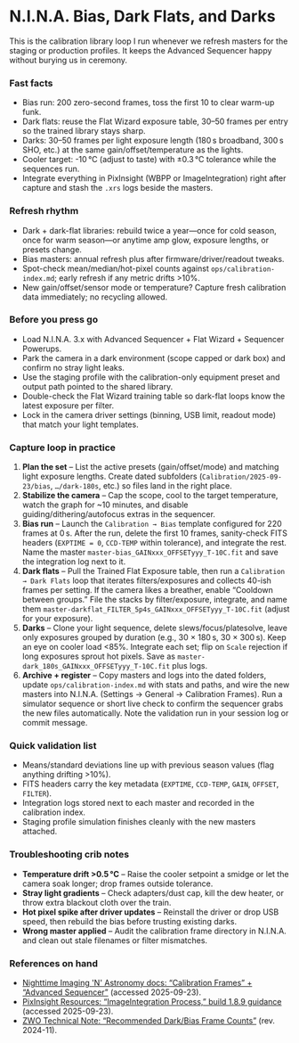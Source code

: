 # N.I.N.A. Bias, Dark Flats, and Darks

This is the calibration library loop I run whenever we refresh masters for the staging or production profiles. It keeps the Advanced Sequencer happy without burying us in ceremony.

### Fast facts
- Bias run: 200 zero-second frames, toss the first 10 to clear warm-up funk.
- Dark flats: reuse the Flat Wizard exposure table, 30–50 frames per entry so the trained library stays sharp.
- Darks: 30–50 frames per light exposure length (180 s broadband, 300 s SHO, etc.) at the same gain/offset/temperature as the lights.
- Cooler target: -10 °C (adjust to taste) with ±0.3 °C tolerance while the sequences run.
- Integrate everything in PixInsight (WBPP or ImageIntegration) right after capture and stash the `.xrs` logs beside the masters.

### Refresh rhythm
- Dark + dark-flat libraries: rebuild twice a year—once for cold season, once for warm season—or anytime amp glow, exposure lengths, or presets change.
- Bias masters: annual refresh plus after firmware/driver/readout tweaks.
- Spot-check mean/median/hot-pixel counts against `ops/calibration-index.md`; early refresh if any metric drifts >10%.
- New gain/offset/sensor mode or temperature? Capture fresh calibration data immediately; no recycling allowed.

### Before you press go
- Load N.I.N.A. 3.x with Advanced Sequencer + Flat Wizard + Sequencer Powerups.
- Park the camera in a dark environment (scope capped or dark box) and confirm no stray light leaks.
- Use the staging profile with the calibration-only equipment preset and output path pointed to the shared library.
- Double-check the Flat Wizard training table so dark-flat loops know the latest exposure per filter.
- Lock in the camera driver settings (binning, USB limit, readout mode) that match your light templates.

### Capture loop in practice
1. **Plan the set** – List the active presets (gain/offset/mode) and matching light exposure lengths. Create dated subfolders (`Calibration/2025-09-23/bias`, `…/dark-180s`, etc.) so files land in the right place.
2. **Stabilize the camera** – Cap the scope, cool to the target temperature, watch the graph for ~10 minutes, and disable guiding/dithering/autofocus extras in the sequencer.
3. **Bias run** – Launch the `Calibration → Bias` template configured for 220 frames at 0 s. After the run, delete the first 10 frames, sanity-check FITS headers (`EXPTIME = 0`, `CCD-TEMP` within tolerance), and integrate the rest. Name the master `master-bias_GAINxxx_OFFSETyyy_T-10C.fit` and save the integration log next to it.
4. **Dark flats** – Pull the Trained Flat Exposure table, then run a `Calibration → Dark Flats` loop that iterates filters/exposures and collects 40-ish frames per setting. If the camera likes a breather, enable “Cooldown between groups.” File the stacks by filter/exposure, integrate, and name them `master-darkflat_FILTER_5p4s_GAINxxx_OFFSETyyy_T-10C.fit` (adjust for your exposure).
5. **Darks** – Clone your light sequence, delete slews/focus/platesolve, leave only exposures grouped by duration (e.g., 30 × 180 s, 30 × 300 s). Keep an eye on cooler load <85%. Integrate each set; flip on `Scale` rejection if long exposures sprout hot pixels. Save as `master-dark_180s_GAINxxx_OFFSETyyy_T-10C.fit` plus logs.
6. **Archive + register** – Copy masters and logs into the dated folders, update `ops/calibration-index.md` with stats and paths, and wire the new masters into N.I.N.A. (Settings → General → Calibration Frames). Run a simulator sequence or short live check to confirm the sequencer grabs the new files automatically. Note the validation run in your session log or commit message.

### Quick validation list
- Means/standard deviations line up with previous season values (flag anything drifting >10%).
- FITS headers carry the key metadata (`EXPTIME`, `CCD-TEMP`, `GAIN`, `OFFSET`, `FILTER`).
- Integration logs stored next to each master and recorded in the calibration index.
- Staging profile simulation finishes cleanly with the new masters attached.

### Troubleshooting crib notes
- **Temperature drift >0.5 °C** – Raise the cooler setpoint a smidge or let the camera soak longer; drop frames outside tolerance.
- **Stray light gradients** – Check adapters/dust cap, kill the dew heater, or throw extra blackout cloth over the train.
- **Hot pixel spike after driver updates** – Reinstall the driver or drop USB speed, then rebuild the bias before trusting existing darks.
- **Wrong master applied** – Audit the calibration frame directory in N.I.N.A. and clean out stale filenames or filter mismatches.

### References on hand
- [Nighttime Imaging 'N' Astronomy docs: “Calibration Frames” + “Advanced Sequencer”](https://nighttime-imaging.eu/docs/) (accessed 2025-09-23).
- [PixInsight Resources: “ImageIntegration Process,” build 1.8.9 guidance](https://pixinsight.com/) (accessed 2025-09-23).
- [ZWO Technical Note: “Recommended Dark/Bias Frame Counts”](https://www.zwoastro.com/) (rev. 2024-11).
